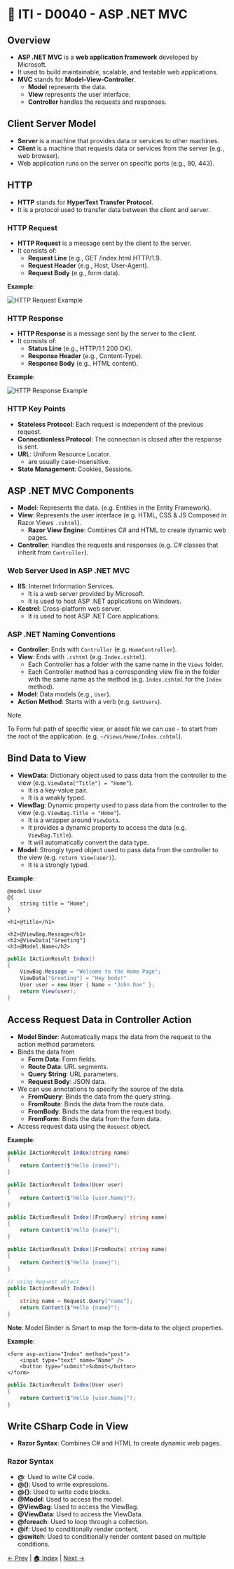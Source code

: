 # 🔖 ITI - D0040 - ASP .NET MVC

## Overview

- **ASP .NET MVC** is a **web application framework** developed by Microsoft.
- It used to build maintainable, scalable, and testable web applications.
- **MVC** stands for **Model-View-Controller**.
  - **Model** represents the data.
  - **View** represents the user interface.
  - **Controller** handles the requests and responses.

## Client Server Model

- **Server** is a machine that provides data or services to other machines.
- **Client** is a machine that requests data or services from the server (e.g., web browser).
- Web application runs on the server on specific ports (e.g., 80, 443).

## HTTP

- **HTTP** stands for **HyperText Transfer Protocol**.
- It is a protocol used to transfer data between the client and server.

### HTTP Request

- **HTTP Request** is a message sent by the client to the server.
- It consists of:
  - **Request Line** (e.g., GET /index.html HTTP/1.1).
  - **Request Header** (e.g., Host, User-Agent).
  - **Request Body** (e.g., form data).

**Example**:

![HTTP Request Example](./imgs/http_request_example.png)

### HTTP Response

- **HTTP Response** is a message sent by the server to the client.
- It consists of:
  - **Status Line** (e.g., HTTP/1.1 200 OK).
  - **Response Header** (e.g., Content-Type).
  - **Response Body** (e.g., HTML content).

**Example**:

![HTTP Response Example](./imgs/http_response_example.png)

### HTTP Key Points

- **Stateless Protocol**: Each request is independent of the previous request.
- **Connectionless Protocol**: The connection is closed after the response is sent.
- **URL**: Uniform Resource Locator.
  - are usually case-insensitive.
- **State Management**: Cookies, Sessions.

## ASP .NET MVC Components

- **Model**: Represents the data. (e.g. Entities in the Entity Framework).
- **View**: Represents the user interface (e.g. HTML, CSS & JS Composed in Razor Views `.cshtml`).
  - **Razor View Engine**: Combines C# and HTML to create dynamic web pages.
- **Controller**: Handles the requests and responses (e.g. C# classes that inherit from `Controller`).

### Web Server Used in ASP .NET MVC

- **IIS**: Internet Information Services.
  - It is a web server provided by Microsoft.
  - It is used to host ASP .NET applications on Windows.
- **Kestrel**: Cross-platform web server.
  - It is used to host ASP .NET Core applications.

### ASP .NET Naming Conventions

- **Controller**: Ends with `Controller` (e.g. `HomeController`).
- **View**: Ends with `.cshtml` (e.g. `Index.cshtml`).
  - Each Controller has a folder with the same name in the `Views` folder.
  - Each Controller method has a corresponding view file in the folder with the same name as the method (e.g. `Index.cshtml` for the `Index` method).
- **Model**: Data models (e.g., `User`).
- **Action Method**: Starts with a verb (e.g. `GetUsers`).

> [!Note]
>
> To Form full path of specific view, or asset file we can use `~` to start from the root of the application. (e.g. `~/Views/Home/Index.cshtml`).

## Bind Data to View

- **ViewData**: Dictionary object used to pass data from the controller to the view (e.g. `ViewData["Title"] = "Home"`).
  - It is a key-value pair.
  - It is a weakly typed.
- **ViewBag**: Dynamic property used to pass data from the controller to the view (e.g. `ViewBag.Title = "Home"`).
  - It is a wrapper around `ViewData`.
  - It provides a dynamic property to access the data (e.g. `ViewBag.Title`).
  - It will automatically convert the data type.
- **Model**: Strongly typed object used to pass data from the controller to the view (e.g. `return View(user)`).
  - It is a strongly typed.

**Example**:

```cshtml
@model User
@{
    string title = "Home";
}

<h1>@title</h1>

<h2>@ViewBag.Message</h1>
<h2>@ViewData["Greeting"]
<h3>@Model.Name</h2>
```

```csharp
public IActionResult Index()
{
    ViewBag.Message = "Welcome to the Home Page";
    ViewData["Greeting"] = "Hey body!"
    User user = new User { Name = "John Doe" };
    return View(user);
}
```

## Access Request Data in Controller Action

- **Model Binder**: Automatically maps the data from the request to the action method parameters.
- Binds the data from
  - **Form Data**: Form fields.
  - **Route Data**: URL segments.
  - **Query String**: URL parameters.
  - **Request Body**: JSON data.
- We can use annotations to specify the source of the data.
  - **FromQuery**: Binds the data from the query string.
  - **FromRoute**: Binds the data from the route data.
  - **FromBody**: Binds the data from the request body.
  - **FromForm**: Binds the data from the form data.
- Access request data using the `Request` object.

**Example**:

```csharp
public IActionResult Index(string name)
{
    return Content($"Hello {name}");
}

public IActionResult Index(User user)
{
    return Content($"Hello {user.Name}");
}

public IActionResult Index([FromQuery] string name)
{
    return Content($"Hello {name}");
}

public IActionResult Index([FromRoute] string name)
{
    return Content($"Hello {name}");
}

// using Request object
public IActionResult Index()
{
    string name = Request.Query["name"];
    return Content($"Hello {name}");
}
```

**Note**: Model Binder is Smart to map the form-data to the object properties.

**Example**:

```cshtml
<form asp-action="Index" method="post">
    <input type="text" name="Name" />
    <button type="submit">Submit</button>
</form>
```

```csharp
public IActionResult Index(User user)
{
    return Content($"Hello {user.Name}");
}
```

## Write CSharp Code in View

- **Razor Syntax**: Combines C# and HTML to create dynamic web pages.

### Razor Syntax

- **@**: Used to write C# code.
- **@()**: Used to write expressions.
- **@{}**: Used to write code blocks.
- **@Model**: Used to access the model.
- **@ViewBag**: Used to access the ViewBag.
- **@ViewData**: Used to access the ViewData.
- **@foreach**: Used to loop through a collection.
- **@if**: Used to conditionally render content.
- **@switch**: Used to conditionally render content based on multiple conditions.

[← Prev](./iti-d0039-ef.md) | [🏠 Index](../../README.md#index) | [Next →](./iti-d0041-asp-mvc.md)
